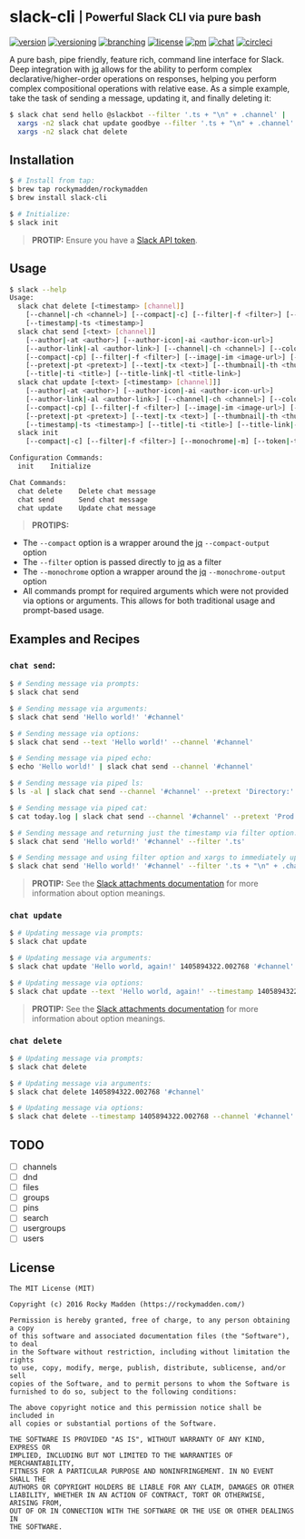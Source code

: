 # slack-cli <sub><sup>| Powerful Slack CLI via pure bash</sup></sub>
[![version](http://img.shields.io/badge/version-v0.9.0-blue.svg)](https://github.com/rockymadden/slack-cli/releases)
[![versioning](http://img.shields.io/badge/versioning-semver-blue.svg)](http://semver.org/)
[![branching](http://img.shields.io/badge/branching-github%20flow-blue.svg)](https://guides.github.com/introduction/flow/)
[![license](http://img.shields.io/badge/license-mit-blue.svg)](https://opensource.org/licenses/MIT)
[![pm](http://img.shields.io/badge/pm-zenhub-blue.svg)](https://www.zenhub.io/)
[![chat](http://img.shields.io/badge/chat-slack-blue.svg)](https://rockymadden-slack.herokuapp.com/)
[![circleci](https://circleci.com/gh/rockymadden/slack-cli.svg?style=shield)](https://circleci.com/gh/rockymadden/slack-cli)

A pure bash, pipe friendly, feature rich, command line interface for Slack. Deep integration with
[jq](https://github.com/stedolan/jq) allows for the ability to perform complex
declarative/higher-order operations on responses, helping you perform complex compositional
operations with relative ease. As a simple example, take the task of sending a message, updating
it, and finally deleting it:

```bash
$ slack chat send hello @slackbot --filter '.ts + "\n" + .channel' |
  xargs -n2 slack chat update goodbye --filter '.ts + "\n" + .channel' |
  xargs -n2 slack chat delete
```

## Installation
```bash
$ # Install from tap:
$ brew tap rockymadden/rockymadden
$ brew install slack-cli

$ # Initialize:
$ slack init
```
> __PROTIP:__ Ensure you have a [Slack API token](https://api.slack.com/web).

## Usage

```bash
$ slack --help
Usage:
  slack chat delete [<timestamp> [channel]]
    [--channel|-ch <channel>] [--compact|-c] [--filter|-f <filter>] [--monochrome|-m]
    [--timestamp|-ts <timestamp>]
  slack chat send [<text> [channel]]
    [--author|-at <author>] [--author-icon|-ai <author-icon-url>]
    [--author-link|-al <author-link>] [--channel|-ch <channel>] [--color|-cl <color>]
    [--compact|-cp] [--filter|-f <filter>] [--image|-im <image-url>] [--monochrome|-m]
    [--pretext|-pt <pretext>] [--text|-tx <text>] [--thumbnail|-th <thumbnail-url>]
    [--title|-ti <title>] [--title-link|-tl <title-link>]
  slack chat update [<text> [<timestamp> [channel]]]
    [--author|-at <author>] [--author-icon|-ai <author-icon-url>]
    [--author-link|-al <author-link>] [--channel|-ch <channel>] [--color|-cl <color>]
    [--compact|-cp] [--filter|-f <filter>] [--image|-im <image-url>] [--monochrome|-m]
    [--pretext|-pt <pretext>] [--text|-tx <text>] [--thumbnail|-th <thumbnail-url>]
    [--timestamp|-ts <timestamp>] [--title|-ti <title>] [--title-link|-tl <title-link>]
  slack init
    [--compact|-c] [--filter|-f <filter>] [--monochrome|-m] [--token|-tk <token>]

Configuration Commands:
  init    Initialize

Chat Commands:
  chat delete    Delete chat message
  chat send      Send chat message
  chat update    Update chat message
```

> __PROTIPS:__
* The `--compact` option is a wrapper around the [jq](https://stedolan.github.io/jq/manual/)
  `--compact-output` option
* The `--filter` option is passed directly to [jq](https://stedolan.github.io/jq/manual/) as a
  filter
* The `--monochrome` option a wrapper around the [jq](https://stedolan.github.io/jq/manual/)
  `--monochrome-output` option
* All commands prompt for required arguments which were not provided via options or arguments. This
allows for both traditional usage and prompt-based usage.


## Examples and Recipes

### `chat send`:

```bash
$ # Sending message via prompts:
$ slack chat send

$ # Sending message via arguments:
$ slack chat send 'Hello world!' '#channel'

$ # Sending message via options:
$ slack chat send --text 'Hello world!' --channel '#channel'

$ # Sending message via piped echo:
$ echo 'Hello world!' | slack chat send --channel '#channel'

$ # Sending message via piped ls:
$ ls -al | slack chat send --channel '#channel' --pretext 'Directory:' --color good

$ # Sending message via piped cat:
$ cat today.log | slack chat send --channel '#channel' --pretext 'Prod issues:' --color danger

$ # Sending message and returning just the timestamp via filter option:
$ slack chat send 'Hello world!' '#channel' --filter '.ts'

$ # Sending message and using filter option and xargs to immediately update message:
$ slack chat send 'Hello world!' '#channel' --filter '.ts + "\n" + .channel' | xargs -n2 slack chat update 'Goodbye world!'
```

> __PROTIP:__ See the [Slack attachments documentation](https://api.slack.com/docs/attachments) for
more information about option meanings.

### `chat update`

```bash
$ # Updating message via prompts:
$ slack chat update

$ # Updating message via arguments:
$ slack chat update 'Hello world, again!' 1405894322.002768 '#channel'

$ # Updating message via options:
$ slack chat update --text 'Hello world, again!' --timestamp 1405894322.002768 --channel '#channel'
```

> __PROTIP:__ See the [Slack attachments documentation](https://api.slack.com/docs/attachments) for
more information about option meanings.

### `chat delete`

```bash
$ # Updating message via prompts:
$ slack chat delete

$ # Updating message via arguments:
$ slack chat delete 1405894322.002768 '#channel'

$ # Updating message via options:
$ slack chat delete --timestamp 1405894322.002768 --channel '#channel'
```

## TODO

* [ ] channels
* [ ] dnd
* [ ] files
* [ ] groups
* [ ] pins
* [ ] search
* [ ] usergroups
* [ ] users

## License
```
The MIT License (MIT)

Copyright (c) 2016 Rocky Madden (https://rockymadden.com/)

Permission is hereby granted, free of charge, to any person obtaining a copy
of this software and associated documentation files (the "Software"), to deal
in the Software without restriction, including without limitation the rights
to use, copy, modify, merge, publish, distribute, sublicense, and/or sell
copies of the Software, and to permit persons to whom the Software is
furnished to do so, subject to the following conditions:

The above copyright notice and this permission notice shall be included in
all copies or substantial portions of the Software.

THE SOFTWARE IS PROVIDED "AS IS", WITHOUT WARRANTY OF ANY KIND, EXPRESS OR
IMPLIED, INCLUDING BUT NOT LIMITED TO THE WARRANTIES OF MERCHANTABILITY,
FITNESS FOR A PARTICULAR PURPOSE AND NONINFRINGEMENT. IN NO EVENT SHALL THE
AUTHORS OR COPYRIGHT HOLDERS BE LIABLE FOR ANY CLAIM, DAMAGES OR OTHER
LIABILITY, WHETHER IN AN ACTION OF CONTRACT, TORT OR OTHERWISE, ARISING FROM,
OUT OF OR IN CONNECTION WITH THE SOFTWARE OR THE USE OR OTHER DEALINGS IN
THE SOFTWARE.
```
